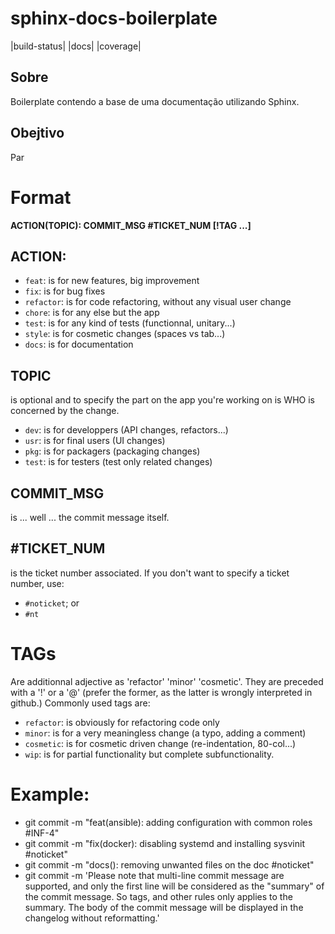 # sphinx-docs-boilerplate

|build-status| |docs| |coverage|


## Sobre 

Boilerplate contendo a base de uma documentação utilizando Sphinx. 


## Obejtivo 

Par



# Format
  
__ACTION(TOPIC): COMMIT_MSG #TICKET_NUM [!TAG ...]__


## ACTION:

- `feat`: is for new features, big improvement
- `fix`: is for bug fixes
- `refactor`: is for code refactoring, without any visual user change
- `chore`: is for any else but the app
- `test`: is for any kind of tests (functionnal, unitary...)
- `style`: is for cosmetic changes (spaces vs tab...)
- `docs`: is for documentation


## TOPIC 

is optional and to specify the part on the app you're working on is WHO is concerned by the change.

- `dev`:  is for developpers (API changes, refactors...)
- `usr`:  is for final users (UI changes)
- `pkg`:  is for packagers   (packaging changes)
- `test`: is for testers     (test only related changes)


## COMMIT_MSG 

is ... well ... the commit message itself.


## #TICKET_NUM 

is the ticket number associated. If you don't want to specify a ticket number, use:
- `#noticket`; or
- `#nt`


# TAGs 

Are additionnal adjective as 'refactor' 'minor' 'cosmetic'. They are preceded with a '!' or a '@' (prefer the former, as the latter is wrongly interpreted in github.) Commonly used tags are:

- `refactor`: is obviously for refactoring code only
- `minor`: is for a very meaningless change (a typo, adding a comment)
- `cosmetic`: is for cosmetic driven change (re-indentation, 80-col...)
- `wip`: is for partial functionality but complete subfunctionality.


# Example:

- git commit -m "feat(ansible): adding configuration with common roles #INF-4"
- git commit -m "fix(docker): disabling systemd and installing sysvinit #noticket"
- git commit -m "docs(): removing unwanted files on the doc #noticket"
- git commit -m 'Please note that multi-line commit message are supported, and only the first line will be considered as the "summary" of the commit message. So tags, and other rules only applies to the summary.  The body of the commit message will be displayed in the changelog without reformatting.'